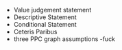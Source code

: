 
- Value judgement statement
- Descriptive Statement
- Conditional Statement
- Ceteris Paribus
- three PPC graph assumptions
-fuck
